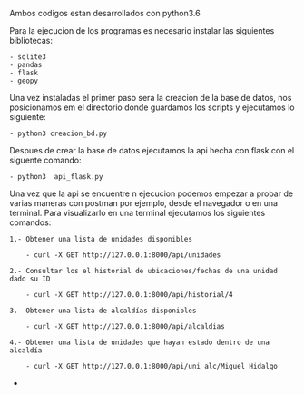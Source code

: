 
Ambos codigos estan desarrollados con python3.6 

Para la ejecucion de los programas es necesario instalar las siguientes bibliotecas:

	- sqlite3    
	- pandas
	- flask      
	- geopy			


Una vez instaladas el primer paso sera la creacion de la base de datos, nos posicionamos em el directorio donde guardamos
los scripts y ejecutamos lo siguiente:

	- python3 creacion_bd.py


Despues de crear la base de datos ejecutamos la api hecha con flask con el siguente comando:

	- python3  api_flask.py 


Una vez que la api se encuentre n ejecucion podemos empezar a probar de varias maneras con postman por ejemplo, desde el navegador o en una terminal. Para visualizarlo en una terminal ejecutamos los siguientes comandos:

	1.- Obtener una lista de unidades disponibles
		
		- curl -X GET http://127.0.0.1:8000/api/unidades

	2.- Consultar los el historial de ubicaciones/fechas de una unidad dado su ID
		
		- curl -X GET http://127.0.0.1:8000/api/historial/4

	3.- Obtener una lista de alcaldías disponibles
		
		- curl -X GET http://127.0.0.1:8000/api/alcaldias

	4.- Obtener una lista de unidades que hayan estado dentro de una alcaldía
		
		- curl -X GET http://127.0.0.1:8000/api/uni_alc/Miguel Hidalgo
-






 






	



